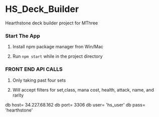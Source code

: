 # HS_Deck_Builder
Hearthstone deck builder project for MThree


### Start The App ###

1. Install npm package manager fron Win/Mac

2. Run ```npm start``` while in the project directory

### FRONT END API CALLS ###

1. Only taking past four sets

2. Will accept filters for set,class, mana cost, health, attack, name, and rarity

db host= 34.227.68.162
db port= 3306
db user= 'hs_user'
db pass= 'hearthstone'
